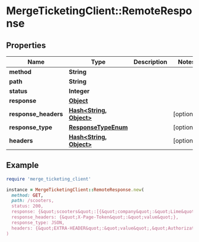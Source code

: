 # MergeTicketingClient::RemoteResponse

## Properties

| Name                 | Type                                        | Description | Notes      |
| -------------------- | ------------------------------------------- | ----------- | ---------- |
| **method**           | **String**                                  |             |            |
| **path**             | **String**                                  |             |            |
| **status**           | **Integer**                                 |             |            |
| **response**         | [**Object**](.md)                           |             |            |
| **response_headers** | [**Hash&lt;String, Object&gt;**](Object.md) |             | [optional] |
| **response_type**    | [**ResponseTypeEnum**](ResponseTypeEnum.md) |             | [optional] |
| **headers**          | [**Hash&lt;String, Object&gt;**](Object.md) |             | [optional] |

## Example

```ruby
require 'merge_ticketing_client'

instance = MergeTicketingClient::RemoteResponse.new(
  method: GET,
  path: /scooters,
  status: 200,
  response: {&quot;scooters&quot;:[{&quot;company&quot;:&quot;Lime&quot;,&quot;model&quot;:&quot;Gen 2.5&quot;},{&quot;company&quot;:&quot;Bird&quot;,&quot;model&quot;:&quot;Bird Zero&quot;}]},
  response_headers: {&quot;X-Page-Token&quot;:&quot;value&quot;},
  response_type: JSON,
  headers: {&quot;EXTRA-HEADER&quot;:&quot;value&quot;,&quot;Authorization&quot;:&quot;&lt;redacted&gt;&quot;}
)
```

